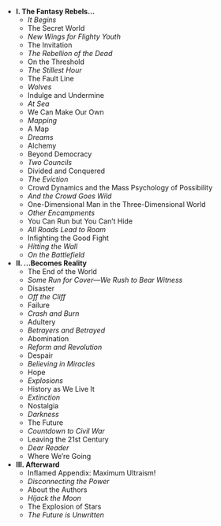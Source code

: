 - **I. The Fantasy Rebels…**
  - *It Begins*
  - The Secret World
  - *New Wings for Flighty Youth*
  - The Invitation
  - *The Rebellion of the Dead*
  - On the Threshold
  - *The Stillest Hour*
  - The Fault Line
  - *Wolves*
  - Indulge and Undermine
  - *At Sea*
  - We Can Make Our Own
  - *Mapping*
  - A Map
  - *Dreams*
  - Alchemy
  - Beyond Democracy
  - *Two Councils*
  - Divided and Conquered
  - *The Eviction*
  - Crowd Dynamics and the Mass Psychology of Possibility
  - *And the Crowd Goes Wild*
  - One-Dimensional Man in the Three-Dimensional World
  - *Other Encampments*
  - You Can Run but You Can’t Hide
  - *All Roads Lead to Roam*
  - Infighting the Good Fight
  - *Hitting the Wall*
  - *On the Battlefield*
- **II. …Becomes Reality**
  - The End of the World
  - *Some Run for Cover—We Rush to Bear Witness*
  - Disaster
  - *Off the Cliff*
  - Failure
  - *Crash and Burn*
  - Adultery
  - *Betrayers and Betrayed*
  - Abomination
  - *Reform and Revolution*
  - Despair
  - *Believing in Miracles*
  - Hope
  - *Explosions*
  - History as We Live It
  - *Extinction*
  - Nostalgia
  - *Darkness*
  - The Future
  - *Countdown to Civil War*
  - Leaving the 21st Century
  - *Dear Reader*
  - Where We’re Going
- **III. Afterward**
  - Inflamed Appendix: Maximum Ultraism!
  - *Disconnecting the Power*
  - About the Authors
  - *Hijack the Moon*
  - The Explosion of Stars
  - *The Future is Unwritten*
